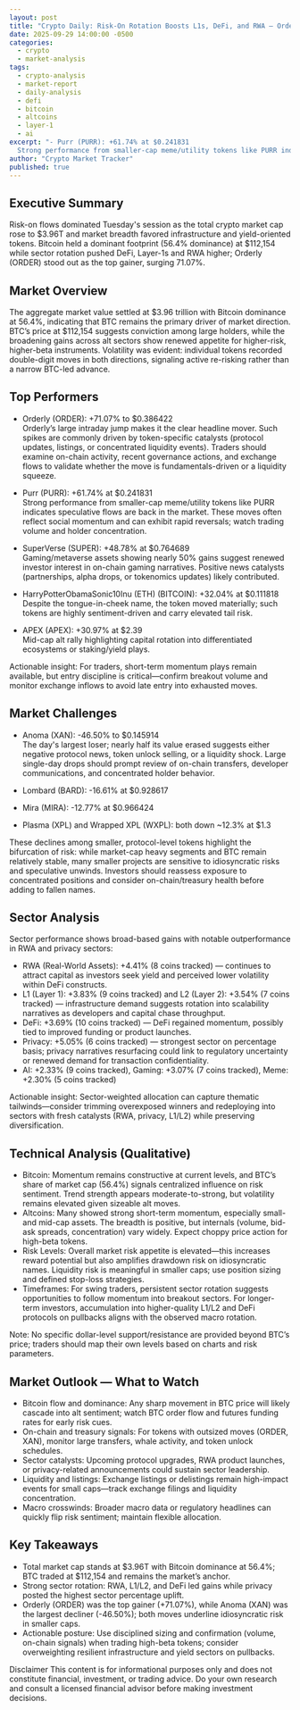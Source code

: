 ```yaml
---
layout: post
title: "Crypto Daily: Risk-On Rotation Boosts L1s, DeFi, and RWA — Orderly Leads the Rally (Sept 29, 2025)"
date: 2025-09-29 14:00:00 -0500
categories:
  - crypto
  - market-analysis
tags:
  - crypto-analysis
  - market-report
  - daily-analysis
  - defi
  - bitcoin
  - altcoins
  - layer-1
  - ai
excerpt: "- Purr (PURR): +61.74% at $0.241831  
  Strong performance from smaller-cap meme/utility tokens like PURR indicates speculative flows are back in the market. Th..."
author: "Crypto Market Tracker"
published: true
---
```


## Executive Summary
Risk-on flows dominated Tuesday's session as the total crypto market cap rose to $3.96T and market breadth favored infrastructure and yield-oriented tokens. Bitcoin held a dominant footprint (56.4% dominance) at $112,154 while sector rotation pushed DeFi, Layer-1s and RWA higher; Orderly (ORDER) stood out as the top gainer, surging 71.07%.

## Market Overview
The aggregate market value settled at $3.96 trillion with Bitcoin dominance at 56.4%, indicating that BTC remains the primary driver of market direction. BTC’s price at $112,154 suggests conviction among large holders, while the broadening gains across alt sectors show renewed appetite for higher-risk, higher-beta instruments. Volatility was evident: individual tokens recorded double-digit moves in both directions, signaling active re-risking rather than a narrow BTC-led advance.

## Top Performers
- Orderly (ORDER): +71.07% to $0.386422  
  Orderly’s large intraday jump makes it the clear headline mover. Such spikes are commonly driven by token-specific catalysts (protocol updates, listings, or concentrated liquidity events). Traders should examine on-chain activity, recent governance actions, and exchange flows to validate whether the move is fundamentals-driven or a liquidity squeeze.

- Purr (PURR): +61.74% at $0.241831  
  Strong performance from smaller-cap meme/utility tokens like PURR indicates speculative flows are back in the market. These moves often reflect social momentum and can exhibit rapid reversals; watch trading volume and holder concentration.

- SuperVerse (SUPER): +48.78% at $0.764689  
  Gaming/metaverse assets showing nearly 50% gains suggest renewed investor interest in on-chain gaming narratives. Positive news catalysts (partnerships, alpha drops, or tokenomics updates) likely contributed.

- HarryPotterObamaSonic10Inu (ETH) (BITCOIN): +32.04% at $0.111818  
  Despite the tongue-in-cheek name, the token moved materially; such tokens are highly sentiment-driven and carry elevated tail risk.

- APEX (APEX): +30.97% at $2.39  
  Mid-cap alt rally highlighting capital rotation into differentiated ecosystems or staking/yield plays.

Actionable insight: For traders, short-term momentum plays remain available, but entry discipline is critical—confirm breakout volume and monitor exchange inflows to avoid late entry into exhausted moves.

## Market Challenges
- Anoma (XAN): -46.50% to $0.145914  
  The day's largest loser; nearly half its value erased suggests either negative protocol news, token unlock selling, or a liquidity shock. Large single-day drops should prompt review of on-chain transfers, developer communications, and concentrated holder behavior.

- Lombard (BARD): -16.61% at $0.928617  
- Mira (MIRA): -12.77% at $0.966424  
- Plasma (XPL) and Wrapped XPL (WXPL): both down ~12.3% at $1.3  

These declines among smaller, protocol-level tokens highlight the bifurcation of risk: while market-cap heavy segments and BTC remain relatively stable, many smaller projects are sensitive to idiosyncratic risks and speculative unwinds. Investors should reassess exposure to concentrated positions and consider on-chain/treasury health before adding to fallen names.

## Sector Analysis
Sector performance shows broad-based gains with notable outperformance in RWA and privacy sectors:
- RWA (Real-World Assets): +4.41% (8 coins tracked) — continues to attract capital as investors seek yield and perceived lower volatility within DeFi constructs.
- L1 (Layer 1): +3.83% (9 coins tracked) and L2 (Layer 2): +3.54% (7 coins tracked) — infrastructure demand suggests rotation into scalability narratives as developers and capital chase throughput.
- DeFi: +3.69% (10 coins tracked) — DeFi regained momentum, possibly tied to improved funding or product launches.
- Privacy: +5.05% (6 coins tracked) — strongest sector on percentage basis; privacy narratives resurfacing could link to regulatory uncertainty or renewed demand for transaction confidentiality.
- AI: +2.33% (9 coins tracked), Gaming: +3.07% (7 coins tracked), Meme: +2.30% (5 coins tracked)

Actionable insight: Sector-weighted allocation can capture thematic tailwinds—consider trimming overexposed winners and redeploying into sectors with fresh catalysts (RWA, privacy, L1/L2) while preserving diversification.

## Technical Analysis (Qualitative)
- Bitcoin: Momentum remains constructive at current levels, and BTC’s share of market cap (56.4%) signals centralized influence on risk sentiment. Trend strength appears moderate-to-strong, but volatility remains elevated given sizeable alt moves.
- Altcoins: Many showed strong short-term momentum, especially small- and mid-cap assets. The breadth is positive, but internals (volume, bid-ask spreads, concentration) vary widely. Expect choppy price action for high-beta tokens.
- Risk Levels: Overall market risk appetite is elevated—this increases reward potential but also amplifies drawdown risk on idiosyncratic names. Liquidity risk is meaningful in smaller caps; use position sizing and defined stop-loss strategies.
- Timeframes: For swing traders, persistent sector rotation suggests opportunities to follow momentum into breakout sectors. For longer-term investors, accumulation into higher-quality L1/L2 and DeFi protocols on pullbacks aligns with the observed macro rotation.

Note: No specific dollar-level support/resistance are provided beyond BTC’s price; traders should map their own levels based on charts and risk parameters.

## Market Outlook — What to Watch
- Bitcoin flow and dominance: Any sharp movement in BTC price will likely cascade into alt sentiment; watch BTC order flow and futures funding rates for early risk cues.
- On-chain and treasury signals: For tokens with outsized moves (ORDER, XAN), monitor large transfers, whale activity, and token unlock schedules.
- Sector catalysts: Upcoming protocol upgrades, RWA product launches, or privacy-related announcements could sustain sector leadership.
- Liquidity and listings: Exchange listings or delistings remain high-impact events for small caps—track exchange filings and liquidity concentration.
- Macro crosswinds: Broader macro data or regulatory headlines can quickly flip risk sentiment; maintain flexible allocation.

## Key Takeaways
- Total market cap stands at $3.96T with Bitcoin dominance at 56.4%; BTC traded at $112,154 and remains the market’s anchor.
- Strong sector rotation: RWA, L1/L2, and DeFi led gains while privacy posted the highest sector percentage uplift.
- Orderly (ORDER) was the top gainer (+71.07%), while Anoma (XAN) was the largest decliner (-46.50%); both moves underline idiosyncratic risk in smaller caps.
- Actionable posture: Use disciplined sizing and confirmation (volume, on-chain signals) when trading high-beta tokens; consider overweighting resilient infrastructure and yield sectors on pullbacks.

Disclaimer
This content is for informational purposes only and does not constitute financial, investment, or trading advice. Do your own research and consult a licensed financial advisor before making investment decisions.